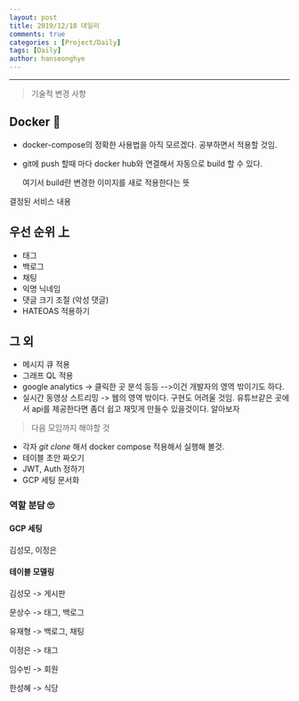 ```yaml
---
layout: post
title: 2019/12/18 데일리
comments: true
categories : [Project/Daily]
tags: [Daily]
author: hanseonghye
---
```


---

> <subtitle> 기술적 변경 사항 </subtitle>

## Docker :dolphin:

- docker-compose의 정확한 사용법을 아직 모르겠다. 공부하면서 적용할 것임.

- git에 push 할때 마다 docker hub와 연결해서 자동으로 build 할 수 있다.

  여기서 build란 변경한 이미지를 새로 적용한다는 뜻



<subtitle>  결정된 서비스 내용 </subtitle>

## 우선 순위 上

- 태그 
- 백로그
- 채팅
- 익명 닉네임
- 댓글 크기 조절 (악성 댓글)
- HATEOAS 적용하기



## 그 외

- 메시지 큐 적용
- 그래프 QL 적용
- google analytics -> 클릭한 곳 분석 등등  -->이건 개발자의 영역 밖이기도 하다.
- 실시간 동영상 스트리밍 -> 웹의 영역 밖이다. 구현도 어려울 것임. 유튜브같은 곳에서 api를 제공한다면 좀더 쉽고 재밋게 만들수 있을것이다. 알아보자





> <subtitle> 다음 모임까지 해야할 것 </subtitle>

- 각자 *git clone* 해서 docker compose 적용해서 실행해 볼것.
- 테이블 초안 짜오기
- JWT, Auth 정하기
- GCP 세팅 문서화



### 역할 분담 :roll_eyes:

#### GCP 세팅

김성모, 이정은

#### 테이블 모델링

김성모 -> 게시판

문상수 -> 태그, 백로그

유재형 -> 백로그, 채팅

이정은 -> 태그

임수빈 -> 회원

한성혜 -> 식당 